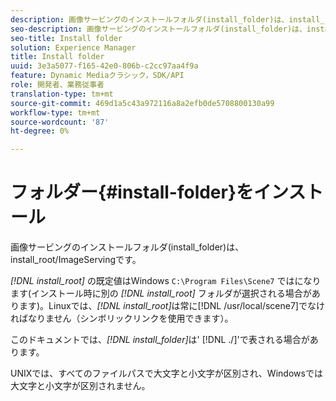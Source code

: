 ```yaml
---
description: 画像サービングのインストールフォルダ(install_folder)は、install_root/ImageServingです。
seo-description: 画像サービングのインストールフォルダ(install_folder)は、install_root/ImageServingです。
seo-title: Install folder
solution: Experience Manager
title: Install folder
uuid: 3e3a5077-f165-42e0-806b-c2cc97aa4f9a
feature: Dynamic Mediaクラシック，SDK/API
role: 開発者、業務従事者
translation-type: tm+mt
source-git-commit: 469d1a5c43a972116a8a2efb0de5708800130a99
workflow-type: tm+mt
source-wordcount: '87'
ht-degree: 0%

---
```



# フォルダー{#install-folder}をインストール

画像サービングのインストールフォルダ(install_folder)は、install_root/ImageServingです。

*[!DNL install_root]* の既定値はWindows `C:\Program Files\Scene7` ではになります(インストール時に別の *[!DNL install_root]* フォルダが選択される場合があります)。Linuxでは、*[!DNL install_root]*&#x200B;は常に[!DNL /usr/local/scene7]でなければなりません（シンボリックリンクを使用できます）。

このドキュメントでは、*[!DNL install_folder]*&#x200B;は&#39; [!DNL ./]&#39;で表される場合があります。

UNIXでは、すべてのファイルパスで大文字と小文字が区別され、Windowsでは大文字と小文字が区別されません。
